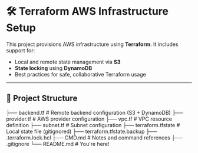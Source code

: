 # 🛠️ Terraform AWS Infrastructure Setup

This project provisions AWS infrastructure using **Terraform**. It includes support for:
- Local and remote state management via **S3**
- **State locking** using **DynamoDB**
- Best practices for safe, collaborative Terraform usage

---

## 📁 Project Structure
├── backend.tf # Remote backend configuration (S3 + DynamoDB)
├── provider.tf # AWS provider configuration
├── vpc.tf # VPC resource definition
├── subnet.tf # Subnet configuration
├── terraform.tfstate # Local state file (gitignored)
├── terraform.tfstate.backup
├── .terraform.lock.hcl
├── CMD.md # Notes and command references
├── .gitignore
└── README.md # You're here!

